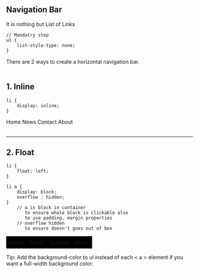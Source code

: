 ## Navigation Bar 

It is nothing but List of Links

    // Mandatry step
    ul {
        list-style-type: none;
    }

There are 2 ways to create a horizontal navigation bar. <br><br>

## 1. Inline 


    li {
        display: inline;
    }


<ul style = "  list-style-type: none;
  margin: 0;
  padding: 0;
}">
  <li style = "display: inline;"><a>Home</a></li>
  <li style = "display: inline;"><a>News</a></li>
  <li style = "display: inline;"><a>Contact</a></li>
  <li style = "display: inline;"><a>About</a></li>
</ul> <br>

---

## 2. Float

    li {
        float: left;
    }

    li a {
        display: block; 
        overflow : hidden;
    }
        // a is block in container 
           to ensure whole block is clickable also
           to use padding, margin properties
        // overflow hidden 
           to ensure doesn't goes out of box

<ul style = "list-style-type: none; margin: 0; padding: 0; ">
  <li style = "float: left;"><a style = "display: block; padding: 8px; background-color: black">Home</a></li>
  <li style = "float: left;"><a style = "display: block; padding: 8px; background-color: black">News</a></li>
  <li style = "float: left;"><a style = "display: block; padding: 8px; background-color: black">Contact</a></li>
  <li style = "float: left;"><a style = "display: block; padding: 8px; background-color: black">About</a></li>
</ul> 

<br><br>

Tip: Add the background-color to ul instead of each < a > element if you want a full-width background color:

